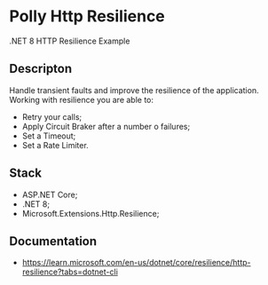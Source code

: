 # Polly Http Resilience
.NET 8 HTTP Resilience Example

## Descripton
Handle transient faults and improve the resilience of the application. Working with resilience you are able to:
* Retry your calls;
* Apply Circuit Braker after a number o failures;
* Set a Timeout;
* Set a Rate Limiter.

## Stack
* ASP.NET Core;
* .NET 8;
* Microsoft.Extensions.Http.Resilience;

## Documentation
* https://learn.microsoft.com/en-us/dotnet/core/resilience/http-resilience?tabs=dotnet-cli
